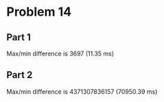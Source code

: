 # Problem 14

## Part 1
Max/min difference is 3697 (11.35 ms)

## Part 2
Max/min difference is 4371307836157 (70950.39 ms)
